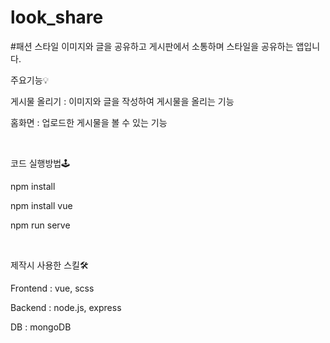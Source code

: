 # look_share
#패션 스타일 이미지와 글을 공유하고 게시판에서 소통하며 스타일을 공유하는 앱입니다.
<br>
<p>주요기능💡</p>
<p>게시물 올리기 : 이미지와 글을 작성하여 게시물을 올리는 기능</p>
<p>홈화면 : 업로드한 게시물을 볼 수 있는 기능</p>
<br>
<p>코드 실행방법🕹</p>
<p>npm install</p>
<p>npm install vue</p>
<p>npm run serve</p>
<br>
<p>제작시 사용한 스킬🛠</p>
<p>Frontend : vue, scss</p>
<p>Backend : node.js, express</p>
<p>DB : mongoDB</p>
